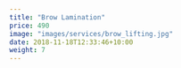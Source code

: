 ```yaml
---
title: "Brow Lamination"
price: 490
image: "images/services/brow_lifting.jpg"
date: 2018-11-18T12:33:46+10:00
weight: 7
---
```


